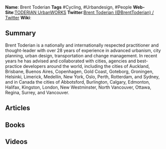**Name**: Brent Toderian
**Tags** #Cycling, #Urbandesign, #People 
**Web-Site**:[TODERIAN UrbanWORKS](http://www.toderianurbanworks.com/)
**Twitter**:[Brent Toderian (@BrentToderian) / Twitter](https://twitter.com/BrentToderian)
**Wiki**:

## Summary
Brent Toderian is a nationally and internationally respected practitioner and thought-leader with over 28 years of experience in advanced urbanism, city planning, urban design, transportation and change management. In recent years he has advised and collaborated with cities, agencies and best-practice developers around the world, including the cities of Auckland, Brisbane, Buenos Aires, Copenhagen, Gold Coast, Goteborg, Groningen, Helsinki, Limerick, Medellin, New York, Oslo, Perth, Rotterdam, and Sydney, and in Canada the cities of Abbotsford, Burlington, Calgary, Edmonton, Halifax, Kingston, London, New Westminster, North Vancouver, Ottawa, Regina, Surrey, and Vancouver.

## Articles

## Books

## Videos

